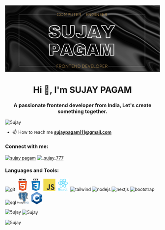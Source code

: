 ![logo](https://github.com/5ujay/5ujay/blob/main/Screenshot%202023-12-24%20211408.png)
<h1 align="center">Hi 👋, I'm SUJAY PAGAM</h1>
<h3 align="center">A passionate frontend developer from India, Let's create something together.</h3>

<img src="https://i.ytimg.com/vi/09f1RuMrD_A/maxresdefault.jpg" alt="" align="right" width="500px">

<p align="left"> <img src="https://komarev.com/ghpvc/?username=5ujay&label=Profile%20views&color=0e75b6&style=flat" alt="5ujay" /> </p>

- 📫 How to reach me **sujaypagam111@gmail.com**

<h3 align="left">Connect with me:</h3>
<p align="left">
<a href="https://linkedin.com/in/sujay pagam" target="_blank"><img align="center" src="https://raw.githubusercontent.com/rahuldkjain/github-profile-readme-generator/master/src/images/icons/Social/linked-in-alt.svg" alt="sujay pagam" height="30" width="40" /></a>
<a href="https://instagram.com/thesujaypagam03" target="_blank"><img align="center" src="https://raw.githubusercontent.com/rahuldkjain/github-profile-readme-generator/master/src/images/icons/Social/instagram.svg" alt="_sujay_777" height="30" width="40" /></a>
</p>

<h3 align="left">Languages and Tools:</h3>
<p align="left"> 
  <img src="https://www.vectorlogo.zone/logos/git-scm/git-scm-icon.svg" target="_blank" alt="git" width="40" height="40"/>
  <img src="https://raw.githubusercontent.com/devicons/devicon/master/icons/html5/html5-original-wordmark.svg" alt="html5" width="40" height="40"/>
  <img src="https://raw.githubusercontent.com/devicons/devicon/master/icons/css3/css3-original-wordmark.svg" target="_blank" alt="css3" width="40" height="40"/>
  <img src="https://raw.githubusercontent.com/devicons/devicon/master/icons/javascript/javascript-original.svg" alt="javascript" width="40" height="40"/> 
  <img src="https://raw.githubusercontent.com/devicons/devicon/master/icons/react/react-original-wordmark.svg" alt="react" width="40" height="40"/> 
  <img src="https://www.vectorlogo.zone/logos/tailwindcss/tailwindcss-icon.svg" alt="tailwind" width="40" height="40"/>
  <img src="https://miro.medium.com/v2/resize:fit:900/1*TY9uBBO9leUbRtlXmQBiug.png" alt="nodejs" width="40" height="40"/>
  <img src="https://images.ctfassets.net/23aumh6u8s0i/6pjUKboBuFLvCKkE3esaFA/5f2101d6d2add5c615db5e98a553fc44/nextjs.jpeg" alt="nextjs" width="40" height="40"/>
  <img src="https://upload.wikimedia.org/wikipedia/commons/thumb/b/b2/Bootstrap_logo.svg/640px-Bootstrap_logo.svg.png" alt="bootstrap" width="40" height="40"/>
  <img src="https://upload.wikimedia.org/wikipedia/commons/8/87/Sql_data_base_with_logo.png" alt="sql" width="60" height="40"/>
  <img src="https://raw.githubusercontent.com/devicons/devicon/master/icons/postgresql/postgresql-original-wordmark.svg" alt="postgresql" width="40" height="40"/>
  <img src="https://raw.githubusercontent.com/devicons/devicon/master/icons/cplusplus/cplusplus-original.svg" alt="c++" width="40" height="40"/>
</p>




<p><img align="left" src="https://github-readme-stats.vercel.app/api/top-langs?username=5ujay&show_icons=true&locale=en&layout=compact" alt="5ujay" /></p>

<p>&nbsp;<img align="center" src="https://github-readme-stats.vercel.app/api?username=5ujay&show_icons=true&locale=en" alt="5ujay" /></p>

<p><img align="center" src="https://github-readme-streak-stats.herokuapp.com/?user=5ujay&" alt="5ujay" /></p>

